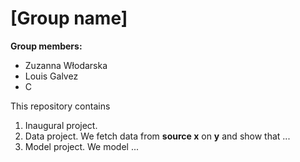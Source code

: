 # \[Group name\]

**Group members:**
- Zuzanna Włodarska
- Louis Galvez
- C

This repository contains  
1. Inaugural project. 
2. Data project. We fetch data from **source x** on **y** and show that ...
3. Model project. We model ...

